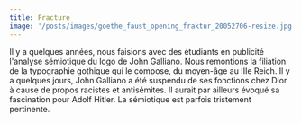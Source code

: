 ```yaml
---
title: Fracture
image: '/posts/images/goethe_faust_opening_fraktur_20052706-resize.jpg'
---
```


Il y a quelques années, nous faisions avec des étudiants en publicité l'analyse sémiotique du logo de John Galliano. Nous remontions la filiation de la typographie gothique qui le compose, du moyen-âge au IIIe Reich. Il y a quelques jours, John Galliano a été suspendu de ses fonctions chez Dior à cause de propos racistes et antisémites. Il aurait par ailleurs évoqué sa fascination pour Adolf Hitler. La sémiotique est parfois tristement pertinente.
